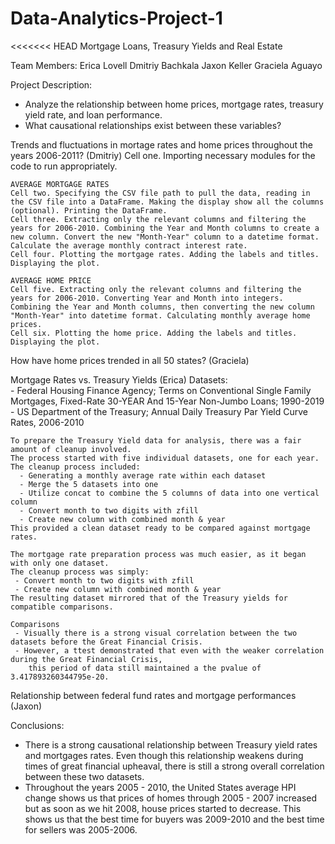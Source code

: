 # Data-Analytics-Project-1

<<<<<<< HEAD
Mortgage Loans, Treasury Yields and Real Estate  

Team Members: 
Erica Lovell 
Dmitriy Bachkala 
Jaxon Keller 
Graciela Aguayo  

Project Description: 
- Analyze the relationship between home prices, mortgage rates, treasury yield rate, and loan performance.
- What causational relationships exist between these variables? 

Trends and fluctuations in mortage rates and home prices throughout the years 2006-2011? (Dmitriy)
    Cell one. Importing necessary modules for the code to run appropriately.

    AVERAGE MORTGAGE RATES
    Cell two. Specifying the CSV file path to pull the data, reading in the CSV file into a DataFrame. Making the display show all the columns (optional). Printing the DataFrame.
    Cell three. Extracting only the relevant columns and filtering the years for 2006-2010. Combining the Year and Month columns to create a new column. Convert the new "Month-Year" column to a datetime format. Calculate the average monthly contract interest rate.
    Cell four. Plotting the mortgage rates. Adding the labels and titles. Displaying the plot.

    AVERAGE HOME PRICE
    Cell five. Extracting only the relevant columns and filtering the years for 2006-2010. Converting Year and Month into integers. Combining the Year and Month columns, then converting the new column "Month-Year" into datetime format. Calculating monthly average home prices.
    Cell six. Plotting the home price. Adding the labels and titles. Displaying the plot.


How have home prices trended in all 50 states? (Graciela)

Mortgage Rates vs. Treasury Yields (Erica)
    Datasets:  
      - Federal Housing Finance Agency; Terms on Conventional Single Family Mortgages, 
        Fixed-Rate 30-YEAR And 15-Year Non-Jumbo Loans; 1990-2019
      - US Department of the Treasury; Annual Daily Treasury Par Yield Curve Rates, 2006-2010
      
    To prepare the Treasury Yield data for analysis, there was a fair amount of cleanup involved. 
    The process started with five individual datasets, one for each year.
    The cleanup process included:
      - Generating a monthly average rate within each dataset
      - Merge the 5 datasets into one
      - Utilize concat to combine the 5 columns of data into one vertical column
      - Convert month to two digits with zfill
      - Create new column with combined month & year
    This provided a clean dataset ready to be compared against mortgage rates.

    The mortgage rate preparation process was much easier, as it began with only one dataset. 
    The cleanup process was simply: 
     - Convert month to two digits with zfill
     - Create new column with combined month & year
    The resulting dataset mirrored that of the Treasury yields for compatible comparisons. 

    Comparisons
     - Visually there is a strong visual correlation between the two datasets before the Great Financial Crisis. 
     - However, a ttest demonstrated that even with the weaker correlation during the Great Financial Crisis, 
        this period of data still maintained a the pvalue of 3.417893260344795e-20.

Relationship between federal fund rates and mortgage performances (Jaxon) 

Conclusions: 
 - There is a strong causational relationship between Treasury yield rates and mortgages rates. Even though this relationship weakens during times of great financial upheaval, there is still a strong overall correlation between these two datasets.
 - Throughout the years 2005 - 2010, the United States average HPI change shows us that prices of homes through 2005 - 2007 increased but as soon as we hit 2008, house prices started to decrease. This shows us that the best time for buyers was 2009-2010 and the best time for sellers was 2005-2006. 


